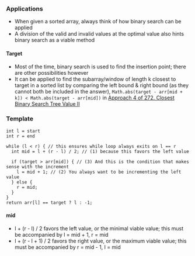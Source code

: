 ### Applications
- When given a sorted array, always think of how binary search can be applied
- A division of the valid and invalid values at the optimal value also hints binary search as a viable method

#### Target
- Most of the time, binary search is used to find the insertion point; there are other possibilities however
- It can be applied to find the subarray/window of length k closest to target in a sorted list by comparing the left bound & right bound (as they cannot both be included in the answer), `Math.abs(target - arr[mid + k]) < Math.abs(target - arr[mid])` in [Approach 4 of 272. Closest Binary Search Tree Value II
](https://leetcode.com/problems/closest-binary-search-tree-value-ii/editorial/?envType=study-plan-v2&envId=premium-algo-100)

### Template
```
int l = start
int r = end

while (l < r) { // this ensures while loop always exits on l == r
  int mid = l + (r - l) / 2; // (1) because this favors the left value

  if (target > arr[mid]) { // (3) And this is the condition that makes sense with the increment
    l = mid + 1; // (2) You always want to be incrementing the left value
  } else {
    r = mid;
  }
}
return arr[l] == target ? l : -1;
```

#### mid
- l + (r - l) / 2 favors the left value, or the minimal viable value; this must be accompanied by l = mid + 1, r = mid
- l + (r - l + 1) / 2 favors the right value, or the maximum viable value; this must be accompanied by r = mid - 1, l = mid